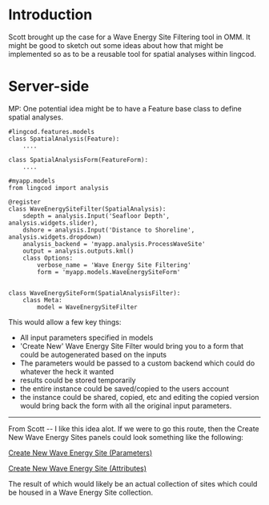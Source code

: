 # Introduction #

Scott brought up the case for a Wave Energy Site Filtering tool in OMM. It might be good to sketch out some ideas about how that might be implemented so as to be a reusable tool for spatial analyses within lingcod.


# Server-side #

MP: One potential idea might be to have a Feature base class to define spatial analyses.

```
#lingcod.features.models
class SpatialAnalysis(Feature):
    ....

class SpatialAnalysisForm(FeatureForm):
    ....

#myapp.models
from lingcod import analysis

@register
class WaveEnergySiteFilter(SpatialAnalysis):
    sdepth = analysis.Input('Seafloor Depth', analysis.widgets.slider),
    dshore = analysis.Input('Distance to Shoreline', analysis.widgets.dropdown)
    analysis_backend = 'myapp.analysis.ProcessWaveSite'
    output = analysis.outputs.kml()
    class Options:
        verbose_name = 'Wave Energy Site Filtering'
        form = 'myapp.models.WaveEnergySiteForm'
     

class WaveEnergySiteForm(SpatialAnalysisFilter):
    class Meta:
        model = WaveEnergySiteFilter

```

This would allow a few key things:
  * All input parameters specified in models
  * 'Create New' Wave Energy Site Filter would bring you to a form that could be autogenerated based on the inputs
  * The parameters would be passed to a custom backend which could do whatever the heck it wanted
  * results could be stored temporarily
  * the entire instance could be saved/copied to the users account
  * the instance could be shared, copied, etc and editing the copied version would bring back the form with all the original input parameters.



---



From Scott -- I like this idea alot.
If we were to go this route, then the Create New Wave Energy Sites panels could look something like the following:

[Create New Wave Energy Site (Parameters)](https://docs.google.com/drawings/edit?id=1osVZaOKHXACnly3zsvAkqi7rUPv_MsYpk6w40XvpElU)

[Create New Wave Energy Site (Attributes)](https://docs.google.com/drawings/edit?id=1E10pZRaLeHBA4uS0JZlCsBbpnqM-hIHDG5tbqepp6s0)

The result of which would likely be an actual collection of sites which could be housed in a Wave Energy Site collection.
